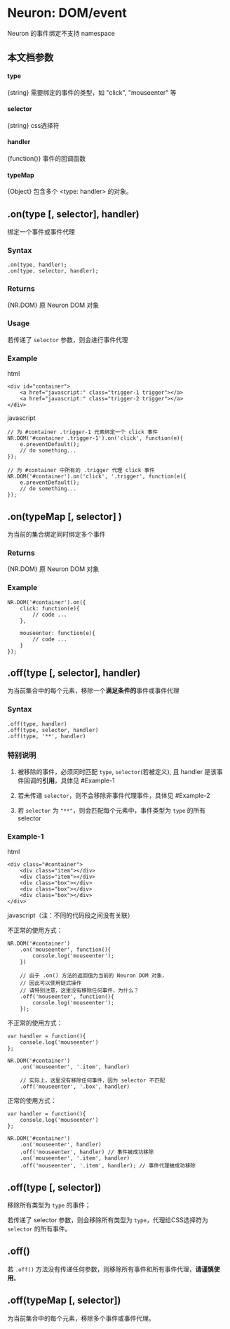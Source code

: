 Neuron: DOM/event
====
Neuron 的事件绑定不支持 namespace

本文档参数
----
#### type
{string} 需要绑定的事件的类型，如 "click", "mouseenter" 等

#### selector
{string} css选择符

#### handler
{function()} 事件的回调函数

#### typeMap
{Object} 包含多个 \<type: handler\> 的对象。

.on(type [, selector], handler)
----
绑定一个事件或事件代理

### Syntax
	
	.on(type, handler);
	.on(type, selector, handler);

### Returns
{NR.DOM} 原 Neuron DOM 对象
	
### Usage
若传递了 `selector` 参数，则会进行事件代理

### Example

html

	<div id="container">
		<a href="javascript:" class="trigger-1 trigger"></a>
		<a href="javascript:" class="trigger-2 trigger"></a>
	</div>
	
javascript

	// 为 #container .trigger-1 元素绑定一个 click 事件
	NR.DOM('#container .trigger-1').on('click', function(e){
		e.preventDefault();
		// do something...
	});

	// 为 #container 中所有的 .trigger 代理 click 事件
	NR.DOM('#container').on('click', '.trigger', function(e){
		e.preventDefault();
		// do something...
	});

.on(typeMap [, selector] )
----
为当前的集合绑定同时绑定多个事件

### Returns
{NR.DOM} 原 Neuron DOM 对象

### Example
	
	NR.DOM('#container').on({
		click: function(e){
			// code ...
		},
		
		mouseenter: function(e){
			// code ...
		}
	});
	
.off(type [, selector], handler)
----
为当前集合中的每个元素，移除一个**满足条件的**事件或事件代理

### Syntax

	.off(type, handler)
	.off(type, selector, handler)
	.off(type, '**', handler)
	
### 特别说明
1. 被移除的事件，必须同时匹配 `type`, `selector`(若被定义), 且 handler 是该事件回调的**引用**，具体见 #Example-1

2. 若未传递 `selector`，则不会移除非事件代理事件，具体见 #Example-2

3. 若 `selector` 为 `"**"`，则会匹配每个元素中，事件类型为 `type` 的所有 selector

### Example-1

html

	<div class="#container">
		<div class="item"></div>
		<div class="item"></div>
		<div class="box"></div>
		<div class="box"></div>
		<div class="box"></div>
	</div>
	
javascript（注：不同的代码段之间没有关联）
	
不正常的使用方式：	

	NR.DOM('#container')
		.on('mouseenter', function(){
			console.log('mouseenter');
		})
		
		// 由于 .on() 方法的返回值为当前的 Neuron DOM 对象，
		// 因此可以使用链式操作
		// 请特别注意，这里没有移除任何事件，为什么？
		.off('mouseenter', function(){
			console.log('mouseenter');
		});
		
不正常的使用方式：

	var handler = function(){
		console.log('mouseenter')
	};
	
	NR.DOM('#container')
		.on('mouseenter', '.item', handler)
		
		// 实际上，这里没有移除任何事件，因为 selector 不匹配
		.off('mouseenter', '.box', handler)
		
正常的使用方式：
	
	var handler = function(){
		console.log('mouseenter')
	};
	
	NR.DOM('#container')
		.on('mouseenter', handler)
		.off('mouseenter', handler) // 事件被成功移除
		.on('mouseenter', '.item', handler)
		.off('mouseenter', '.item', handler); // 事件代理被成功移除
	


.off(type [, selector])
----
移除所有类型为 `type` 的事件；

若传递了 selector 参数，则会移除所有类型为 `type`，代理给CSS选择符为 `selector` 的所有事件。

.off()
----
若 `.off()` 方法没有传递任何参数，则移除所有事件和所有事件代理，**请谨慎使用**。


.off(typeMap [, selector])
----
为当前集合中的每个元素，移除多个事件或事件代理。



